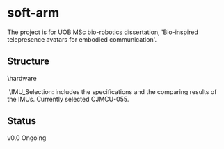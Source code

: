 # soft-arm
The project is for UOB MSc bio-robotics dissertation, 'Bio-inspired telepresence avatars for embodied communication'.

## Structure

\hardware

​			\IMU_Selection: includes the specifications and the comparing results of the IMUs. Currently selected CJMCU-055.

## Status
v0.0 Ongoing
